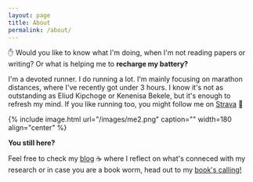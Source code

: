 ```yaml
---
layout: page
title: About
permalink: /about/
---
```

&#9995; Would you like to know what I'm doing, when I'm not reading papers or writing? Or what is helping me to **recharge my battery?**

I'm a devoted runner. I do running a lot. I'm mainly focusing on marathon distances, where I've recently got under 3 hours. I know it's not as outstanding as Eliud Kipchoge or Kenenisa Bekele, but it's enough to refresh my mind. If you like running too, you might follow me on [Strava](https://www.strava.com/athletes/straubd) &#127939;

{% include image.html url="/images/me2.png" caption="" width=180 align="center" %}

**You still here?** 

Feel free to check my [blog](blog.md) &#9749; where I reflect on what's conneced with my research or in case you are a book worm, head out to my <a href="https://paper.dropbox.com/doc/Books-calling--AxGBjvm2B~M7KZafJ6Px5sDHAQ-eCinMFCsXhQRFxiI3QBAH">book's calling!</a>
